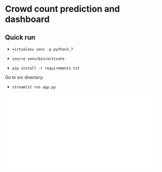 # Crowd count prediction and dashboard

## Quick run

- ```virtualenv venv -p python3.7```

- ```source venv/bin/activate```

- ```pip install -r requirements.txt```

Go to src directory:

- ```streamlit run app.py```

![](img/first_look.png)

